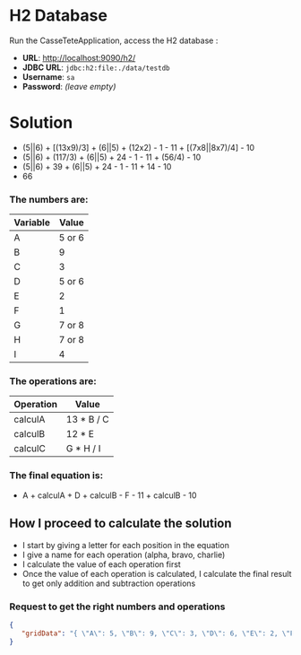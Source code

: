 
# H2 Database
Run the CasseTeteApplication, access the H2 database :
- **URL**: [http://localhost:9090/h2/](http://localhost:9090/h2/)
- **JDBC URL**: `jdbc:h2:file:./data/testdb`
- **Username**: `sa`
- **Password**: *(leave empty)*

# Solution
- (5||6) + [(13x9)/3] + (6||5) + (12x2) - 1 - 11 + [(7x8||8x7)/4] - 10 
- (5||6) + (117/3) + (6||5) + 24 - 1 - 11 + (56/4) - 10
- (5||6) + 39 + (6||5) + 24 - 1 - 11 + 14 - 10
- 66

### The numbers are:
| Variable | Value  |
|----------|--------|
| A        | 5 or 6 |
| B        | 9      |
| C        | 3      |
| D        | 5 or 6 |
| E        | 2      |
| F        | 1      |
| G        | 7 or 8 |
| H        | 7 or 8 |
| I        | 4      |

### The operations are:
| Operation | Value      |
|-----------|------------|
| calculA   | 13 * B / C |
| calculB   | 12 * E     |
| calculC   | G * H / I  |

### The final equation is:
- A + calculA + D + calculB - F - 11 + calculB - 10

## How I proceed to calculate the solution
- I start by giving a letter for each position in the equation
- I give a name for each operation (alpha, bravo, charlie)
- I calculate the value of each operation first
- Once the value of each operation is calculated, I calculate the final result to get only addition and subtraction operations


### Request to get the right numbers and operations
```json
{
   "gridData": "{ \"A\": 5, \"B\": 9, \"C\": 3, \"D\": 6, \"E\": 2, \"F\": 1, \"G\": 7, \"H\": 8, \"I\": 4 }"
}
```

